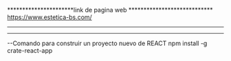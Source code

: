 **********************link de pagina web ****************************
https://www.estetica-bs.com/
*********************************************************************
*********************************************************************
--Comando para construir un proyecto nuevo de REACT
npm install -g crate-react-app

